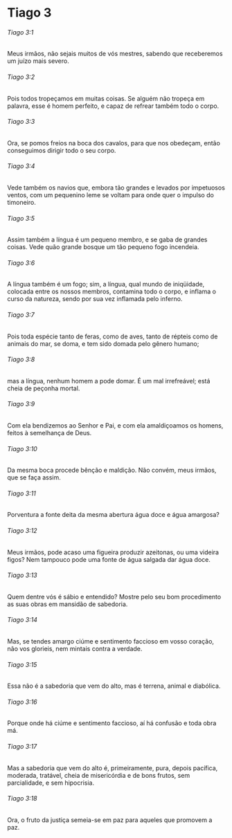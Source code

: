 # Tiago 3

###### Tiago 3:1

Meus irmãos, não sejais muitos de vós mestres, sabendo que receberemos um juízo mais severo.

###### Tiago 3:2

Pois todos tropeçamos em muitas coisas. Se alguém não tropeça em palavra, esse é homem perfeito, e capaz de refrear também todo o corpo.

###### Tiago 3:3

Ora, se pomos freios na boca dos cavalos, para que nos obedeçam, então conseguimos dirigir todo o seu corpo.

###### Tiago 3:4

Vede também os navios que, embora tão grandes e levados por impetuosos ventos, com um pequenino leme se voltam para onde quer o impulso do timoneiro.

###### Tiago 3:5

Assim também a língua é um pequeno membro, e se gaba de grandes coisas. Vede quão grande bosque um tão pequeno fogo incendeia.

###### Tiago 3:6

A língua também é um fogo; sim, a língua, qual mundo de iniqüidade, colocada entre os nossos membros, contamina todo o corpo, e inflama o curso da natureza, sendo por sua vez inflamada pelo inferno.

###### Tiago 3:7

Pois toda espécie tanto de feras, como de aves, tanto de répteis como de animais do mar, se doma, e tem sido domada pelo gênero humano;

###### Tiago 3:8

mas a língua, nenhum homem a pode domar. É um mal irrefreável; está cheia de peçonha mortal.

###### Tiago 3:9

Com ela bendizemos ao Senhor e Pai, e com ela amaldiçoamos os homens, feitos à semelhança de Deus.

###### Tiago 3:10

Da mesma boca procede bênção e maldição. Não convém, meus irmãos, que se faça assim.

###### Tiago 3:11

Porventura a fonte deita da mesma abertura água doce e água amargosa?

###### Tiago 3:12

Meus irmãos, pode acaso uma figueira produzir azeitonas, ou uma videira figos? Nem tampouco pode uma fonte de água salgada dar água doce.

###### Tiago 3:13

Quem dentre vós é sábio e entendido? Mostre pelo seu bom procedimento as suas obras em mansidão de sabedoria.

###### Tiago 3:14

Mas, se tendes amargo ciúme e sentimento faccioso em vosso coração, não vos glorieis, nem mintais contra a verdade.

###### Tiago 3:15

Essa não é a sabedoria que vem do alto, mas é terrena, animal e diabólica.

###### Tiago 3:16

Porque onde há ciúme e sentimento faccioso, aí há confusão e toda obra má.

###### Tiago 3:17

Mas a sabedoria que vem do alto é, primeiramente, pura, depois pacífica, moderada, tratável, cheia de misericórdia e de bons frutos, sem parcialidade, e sem hipocrisia.

###### Tiago 3:18

Ora, o fruto da justiça semeia-se em paz para aqueles que promovem a paz.

